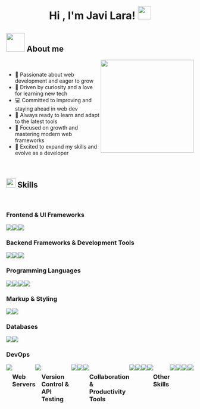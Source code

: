 <h1 align="center">Hi , I'm Javi Lara! <img src="https://media.giphy.com/media/hvRJCLFzcasrR4ia7z/giphy.gif" width="35"></h1>

## <picture><img src = "https://i.giphy.com/media/v1.Y2lkPTc5MGI3NjExdzg0a21zbzRtejRzZHM4Yjl3eWUybm94NHd6dmNidno3YjIzYWhiZyZlcD12MV9pbnRlcm5hbF9naWZfYnlfaWQmY3Q9cw/IZqFT8uUd5qPWxjasy/giphy.gif" width = 50px></picture> **About me**

<picture> <img align="right" src="https://i.giphy.com/media/v1.Y2lkPTc5MGI3NjExNGV3bnEwMHB5ZzNhc3oxNWhtdWVnNWRlNzRrb214M2l4dzE1YTIzMCZlcD12MV9pbnRlcm5hbF9naWZfYnlfaWQmY3Q9cw/3iyKHMIKg5VWG6qHUm/giphy.gif" width = 250px></picture>

<br>

- 🌟 Passionate about web development and eager to grow
- 🚀 Driven by curiosity and a love for learning new tech
- 💻 Committed to improving and staying ahead in web dev
- 🌱 Always ready to learn and adapt to the latest tools
- 💪 Focused on growth and mastering modern web frameworks
- 🧠 Excited to expand my skills and evolve as a developer

<br>

## <img src="https://media2.giphy.com/media/QssGEmpkyEOhBCb7e1/giphy.gif?cid=ecf05e47a0n3gi1bfqntqmob8g9aid1oyj2wr3ds3mg700bl&rid=giphy.gif" width ="25"><b> Skills</b>
<br>

### Frontend & UI Frameworks
<div style='display: flex;'>
  <img src='https://img.shields.io/badge/react-%2320232a.svg?style=for-the-badge&logo=react&logoColor=%2361DAFB'>
  <img src='https://img.shields.io/badge/tailwindcss-%2338B2AC.svg?style=for-the-badge&logo=tailwind-css&logoColor=white'>
  <img src='https://img.shields.io/badge/vite-%23646CFF.svg?style=for-the-badge&logo=vite&logoColor=white'>
</div>

### Backend Frameworks & Development Tools
<div style='display: flex;'>
  <img src='https://img.shields.io/badge/node.js-6DA55F?style=for-the-badge&logo=node.js&logoColor=white'>
  <img src='https://img.shields.io/badge/express.js-%23404d59.svg?style=for-the-badge&logo=express&logoColor=%2361DAFB'>
  <img src='https://img.shields.io/badge/pnpm-%234a4a4a.svg?style=for-the-badge&logo=pnpm&logoColor=f69220'>
</div>

### Programming Languages
<div style='display: flex;'>
  <img src='https://img.shields.io/badge/javascript-%23323330.svg?style=for-the-badge&logo=javascript&logoColor=%23F7DF1E'>
  <img src='https://img.shields.io/badge/php-%23777BB4.svg?style=for-the-badge&logo=php&logoColor=white'>
  <img src='https://img.shields.io/badge/java-%23ED8B00.svg?style=for-the-badge&logo=openjdk&logoColor=white'>
  <img src='https://img.shields.io/badge/bash_script-%23121011.svg?style=for-the-badge&logo=gnu-bash&logoColor=white'>
</div>

### Markup & Styling
<div style='display: flex;'>
  <img src='https://img.shields.io/badge/html5-%23E34F26.svg?style=for-the-badge&logo=html5&logoColor=white'>
  <img src='https://img.shields.io/badge/css3-%231572B6.svg?style=for-the-badge&logo=css3&logoColor=white'>
</div>

### Databases
<div style='display: flex;'>
  <img src='https://img.shields.io/badge/mysql-4479A1.svg?style=for-the-badge&logo=mysql&logoColor=white'>
  <img src='https://img.shields.io/badge/MongoDB-%234ea94b.svg?style=for-the-badge&logo=mongodb&logoColor=white'>
</div>

### DevOps
<div style='display: flex;'>
  <img src='https://img.shields.io/badge/docker-%232496ED.svg?style=for-the-badge&logo=docker&logoColor=white'>

### Web Servers
<div style='display: flex;'>
  <img src='https://img.shields.io/badge/apache-%23D42029.svg?style=for-the-badge&logo=apache&logoColor=white'>
</div>

### Version Control & API Testing
<div style='display: flex;'>
  <img src='https://img.shields.io/badge/github-%23121011.svg?style=for-the-badge&logo=github&logoColor=white'>
  <img src='https://img.shields.io/badge/Git-%23F05033.svg?style=for-the-badge&logo=git&logoColor=white'>
  <img src='https://img.shields.io/badge/Postman-FF6C37?style=for-the-badge&logo=postman&logoColor=white'>
</div>

### Collaboration & Productivity Tools
<div style='display: flex;'>
  <img src='https://img.shields.io/badge/Notion-%23000000.svg?style=for-the-badge&logo=notion&logoColor=white'>
  <img src='https://img.shields.io/badge/Trello-%23026AA7.svg?style=for-the-badge&logo=trello&logoColor=white'>
  <img src='https://img.shields.io/badge/Slack-%234A154B.svg?style=for-the-badge&logo=slack&logoColor=white'>
  <img src='https://img.shields.io/badge/Microsoft_Excel-217346?style=for-the-badge&logo=microsoft-excel&logoColor=white'>
</div>

### Other Skills
<div style='display: flex;'>
  <img src='https://img.shields.io/badge/Adobe%20Premiere%20Pro-9999FF.svg?style=for-the-badge&logo=Adobe%20Premiere%20Pro&logoColor=white'>
  <img src='https://img.shields.io/badge/Adobe%20After%20Effects-9999FF.svg?style=for-the-badge&logo=Adobe%20After%20Effects&logoColor=white'>
  <img src='https://img.shields.io/badge/adobe%20photoshop-%2331A8FF.svg?style=for-the-badge&logo=adobe%20photoshop&logoColor=white'>
  <img src='https://img.shields.io/badge/Adobe%20Lightroom-31A8FF.svg?style=for-the-badge&logo=Adobe%20Lightroom&logoColor=white'>
</div>

